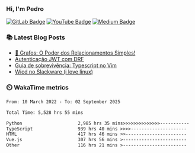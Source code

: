 ### Hi, I'm Pedro


[![GitLab Badge](https://img.shields.io/badge/-peidrao-504945?style=flat-square&logo=Gitlab&logoColor=ebdbb2&link=https://gitlab.com/peidrao)](https://gitlab.com/peidrao)
[![YouTube Badge](https://img.shields.io/badge/-PedroFonseca-d65d0e?style=flat-square&logo=youtube&logoColor=fbf1c7&link=https://www.youtube.com/c/PedroFonseca)](https://www.youtube.com/channel/UCNwiRpXEAIvKDQiGVRuHkcw)
[![Medium Badge](https://img.shields.io/badge/-@peidrao-98971a?style=flat-square&logo=Medium&logoColor=fbf1c7&link=https://medium.com/@peidrao/)](https://medium.com/@peidrao)

### :books: Latest Blog Posts

- [🧠 Grafos: O Poder dos Relacionamentos Simples!](https://medium.com/@peidrao/grafos-o-poder-dos-relacionamentos-simples-8714e09ae40c)
- [Autenticação JWT com DRF](https://medium.com/@peidrao/autentica%C3%A7%C3%A3o-jwt-com-drf-295543744f63)
- [Guia de sobrevivência: Typescript no Vim](https://medium.com/@peidrao/guia-de-sobreviv%C3%AAncia-typescript-no-vim-81d514b9abaf)
- [Wicd no Slackware (i love linux)](https://www.vivaolinux.com.br/dica/Wicd-no-Slackware/)

### :timer_clock: WakaTime metrics

<!--START_SECTION:waka-->

```txt
From: 10 March 2022 - To: 02 September 2025

Total Time: 5,528 hrs 55 mins

Python                     2,985 hrs 35 mins>>>>>>>>>>>>>>-----------   54.00 %
TypeScript                 939 hrs 40 mins >>>>---------------------   17.00 %
HTML                       417 hrs 46 mins >>-----------------------   07.56 %
Vue.js                     307 hrs 56 mins >------------------------   05.57 %
Other                      116 hrs 21 mins >------------------------   02.10 %
```

<!--END_SECTION:waka-->
